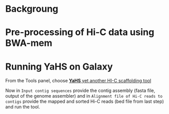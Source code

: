 # Backgroung



# Pre-processing of Hi-C data using BWA-mem


# Running YaHS on Galaxy

From the Tools panel, choose [**YaHS** yet another HI-C scaffolding tool](https://usegalaxy.eu/root?tool_id=toolshed.g2.bx.psu.edu/repos/iuc/yahs/yahs/1.2a.2+galaxy1)

Now in `Input contig sequences` provide the contig assembly (fasta file, output of the genome assembler) and in `Alignment file of Hi-C reads to contigs` provide the mapped and sorted Hi-C reads (bed file from last step) and run the tool.


